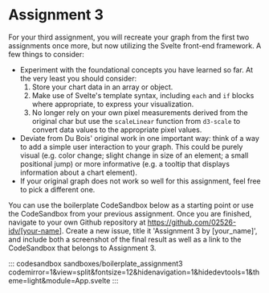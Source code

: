 # Assignment 3

For your third assignment, you will recreate your graph from the first two assignments once more, but now utilizing the Svelte front-end framework. A few things to consider:

- Experiment with the foundational concepts you have learned so far. At the very least you should consider:
  1. Store your chart data in an array or object.
  2. Make use of Svelte's template syntax, including `each` and `if` blocks where appropriate, to express your visualization.
  3. No longer rely on your own pixel measurements derived from the original char but use the `scaleLinear` function from `d3-scale` to convert data values to the appropriate pixel values.
- Deviate from Du Bois' original work in one important way: think of a way to add a simple user interaction to your graph. This could be purely visual (e.g. color change; slight change in size of an element; a small positional jump) or more informative (e.g. a tooltip that displays information about a chart element).
- If your original graph does not work so well for this assignment, feel free to pick a different one.


You can use the boilerplate CodeSandbox below as a starting point or use the CodeSandbox from your previous assignment. Once you are finished, navigate to your own Github repository at https://github.com/02526-idv/[your-name]. Create a new issue, title it 'Assignment 3 by [your_name]', and include both a screenshot of the final result as well as a link to the CodeSandbox that belongs to Assignment 3.

::: codesandbox sandboxes/boilerplate_assignment3 codemirror=1&view=split&fontsize=12&hidenavigation=1&hidedevtools=1&theme=light&module=App.svelte
:::
